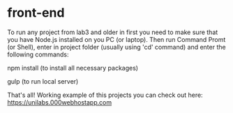 # front-end

To run any project from lab3 and older in first you need to make sure that you have Node.js installed on you PC (or laptop). Then run Command Promt (or Shell), enter in project folder (usually using 'cd' command) and enter the following commands:

npm install (to install all necessary packages)

gulp (to run local server)

That's all!
Working example of this projects you can check out here: https://unilabs.000webhostapp.com

